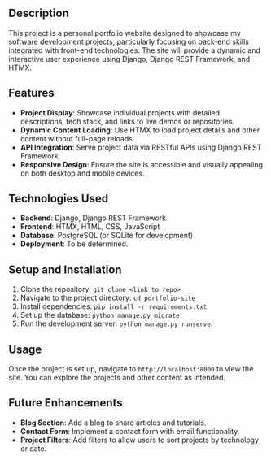 ## Description
This project is a personal portfolio website designed to showcase my software development projects, particularly focusing on back-end skills integrated with front-end technologies. The site will provide a dynamic and interactive user experience using Django, Django REST Framework, and HTMX.

## Features
- **Project Display**: Showcase individual projects with detailed descriptions, tech stack, and links to live demos or repositories.
- **Dynamic Content Loading**: Use HTMX to load project details and other content without full-page reloads.
- **API Integration**: Serve project data via RESTful APIs using Django REST Framework.
- **Responsive Design**: Ensure the site is accessible and visually appealing on both desktop and mobile devices.

## Technologies Used
- **Backend**: Django, Django REST Framework
- **Frontend**: HTMX, HTML, CSS, JavaScript
- **Database**: PostgreSQL (or SQLite for development)
- **Deployment**: To be determined.

## Setup and Installation
1. Clone the repository: `git clone <link to repo>`
2. Navigate to the project directory: `cd portfolio-site`
3. Install dependencies: `pip install -r requirements.txt`
4. Set up the database: `python manage.py migrate`
5. Run the development server: `python manage.py runserver`

## Usage
Once the project is set up, navigate to `http://localhost:8000` to view the site. You can explore the projects and other content as intended.

## Future Enhancements
- **Blog Section**: Add a blog to share articles and tutorials.
- **Contact Form**: Implement a contact form with email functionality.
- **Project Filters**: Add filters to allow users to sort projects by technology or date.
